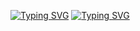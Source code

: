 [![Typing SVG](https://readme-typing-svg.demolab.com?font=trika&weight=800&size=30&duration=4000&pause=1000&color=001BF7&background=F4FFA400&center=true&random=true&width=435&lines=Ahmed+Tarek)](https://git.io/typing-svg)
[![Typing SVG](https://readme-typing-svg.demolab.com?font=Fira+Code&weight=800&size=30&duration=4000&pause=1000&color=F70000&background=F4FFA400&center=true&vCenter=true&random=true&width=435&lines=Software+Developer)](https://git.io/typing-svg)
